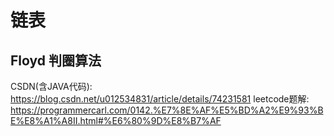 # 链表

## Floyd 判圈算法

CSDN(含JAVA代码): <https://blog.csdn.net/u012534831/article/details/74231581>
leetcode题解: <https://programmercarl.com/0142.%E7%8E%AF%E5%BD%A2%E9%93%BE%E8%A1%A8II.html#%E6%80%9D%E8%B7%AF>

